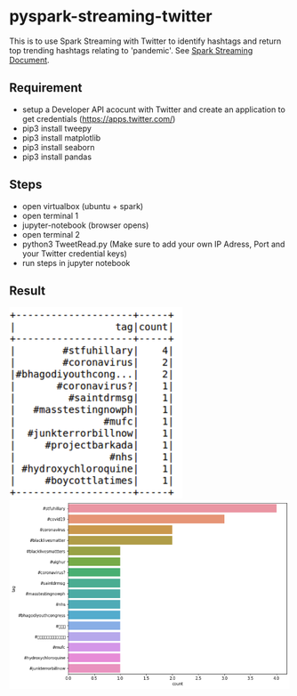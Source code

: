 # pyspark-streaming-twitter
This is to use Spark Streaming with Twitter to identify hashtags and return top trending hashtags relating to 'pandemic'. See [Spark Streaming Document](http://spark.apache.org/docs/latest/streaming-programming-guide.html).

## Requirement
- setup a Developer API acocunt with Twitter and create an application to get credentials (https://apps.twitter.com/)
- pip3 install tweepy
- pip3 install matplotlib
- pip3 install seaborn
- pip3 install pandas

## Steps
- open virtualbox (ubuntu + spark)
- open terminal 1
- jupyter-notebook (browser opens)
- open terminal 2
- python3 TweetRead.py (Make sure to add your own IP Adress, Port and your Twitter credential keys)
- run steps in jupyter notebook

## Result
![Tweets Table](tweets_table.png)
![Tweets Tags Graph](tweet3.png)
